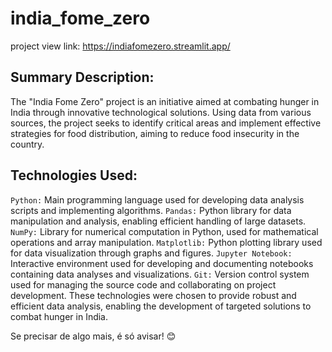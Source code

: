 # india_fome_zero

project view
link: https://indiafomezero.streamlit.app/

## Summary Description:

  The "India Fome Zero" project is an initiative aimed at combating hunger in India through innovative technological solutions. Using data from various sources, the project seeks to  identify critical areas and implement effective strategies for food distribution, aiming to reduce food insecurity in the country.

## Technologies Used:

  `Python:` Main programming language used for developing data analysis scripts and implementing algorithms.
  `Pandas:` Python library for data manipulation and analysis, enabling efficient handling of large datasets.
  `NumPy:` Library for numerical computation in Python, used for mathematical operations and array manipulation.
  `Matplotlib:` Python plotting library used for data visualization through graphs and figures.
  `Jupyter Notebook:` Interactive environment used for developing and documenting notebooks containing data analyses and visualizations.
  `Git:` Version control system used for managing the source code and collaborating on project development.
  These technologies were chosen to provide robust and efficient data analysis, enabling the development of targeted solutions to combat hunger in India.

Se precisar de algo mais, é só avisar! 😊

